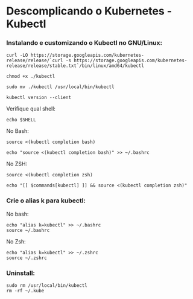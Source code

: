 # Descomplicando o Kubernetes - Kubectl


###  Instalando e customizando o Kubectl no GNU/Linux:

```
curl -LO https://storage.googleapis.com/kubernetes-release/release/`curl -s https://storage.googleapis.com/kubernetes-release/release/stable.txt`/bin/linux/amd64/kubectl
```

```
chmod +x ./kubectl

sudo mv ./kubectl /usr/local/bin/kubectl

kubectl version --client
```

Verifique qual shell:
```
echo $SHELL
```

No Bash:
```
source <(kubectl completion bash)
```

```
echo "source <(kubectl completion bash)" >> ~/.bashrc
```

No ZSH:
```
source <(kubectl completion zsh)
```
```
echo "[[ $commands[kubectl] ]] && source <(kubectl completion zsh)"
```


### Crie o alias k para kubectl:

No bash:
```
echo "alias k=kubectl" >> ~/.bashrc
source ~/.bashrc
```

No Zsh:
```
echo "alias k=kubectl" >> ~/.zshrc
source ~/.zshrc
```

### Uninstall:
```
sudo rm /usr/local/bin/kubectl
rm -rf ~/.kube
```


